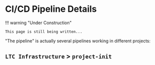# CI/CD Pipeline Details

!!! warning "Under Construction"

    This page is still being written...

"The pipeline" is actually several pipelines working in different projects:

## `LTC Infrastructure` > `project-init`
